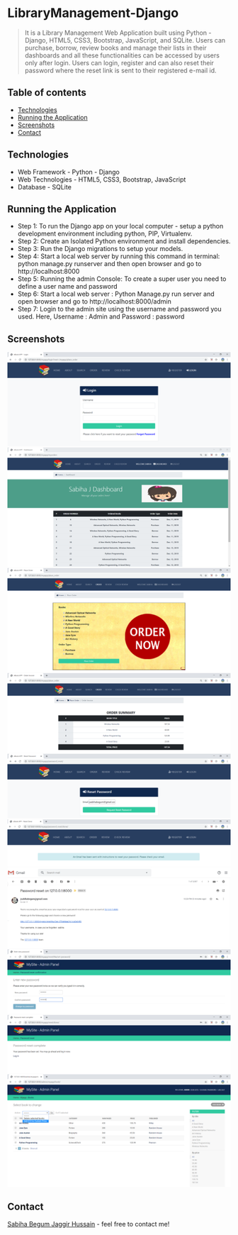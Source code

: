 # LibraryManagement-Django

>It is a Library Management Web Application built using Python - Django, HTML5, CSS3, Bootstrap, JavaScript, and SQLite. Users can purchase, borrow, review books and manage their lists in their dashboards and all these functionalities can be accessed by users only after login. Users can login, register and can also reset their password where the reset link is sent to their registered e-mail id. 

## Table of contents
* [Technologies](#technologies)
* [Running the Application](#running-the-application)
* [Screenshots](#screenshots)
* [Contact](#contact)

## Technologies
* Web Framework - Python - Django
* Web Technologies - HTML5, CSS3,  Bootstrap, JavaScript
* Database - SQLite

## Running the Application
* Step 1: To run the Django app on your local computer - setup a python development environment including python, PIP, Virtualenv.
* Step 2: Create an Isolated Python environment and install dependencies.
* Step 3: Run the Django migrations to setup your models.
* Step 4: Start a local web server by running this command in terminal: python manage.py runserver and then open browser and go to http://localhost:8000
* Step 5: Running the admin Console: To create a super user you need to define a user name and password
* Step 6: Start a local web server : Python Manage.py run server and open browser and go to http://localhost:8000/admin 
* Step 7: Login to the admin site using the username and password you used. Here, Username : Admin and Password : password

## Screenshots
![Example screenshot](./screenshot/s1.PNG) 
![Example screenshot](./screenshot/s2.PNG)
![Example screenshot](./screenshot/s3.PNG)
![Example screenshot](./screenshot/s4.PNG)
![Example screenshot](./screenshot/s5.PNG)
![Example screenshot](./screenshot/s6.PNG)
![Example screenshot](./screenshot/s7.PNG)
![Example screenshot](./screenshot/s8.PNG)
![Example screenshot](./screenshot/s9.PNG)
![Example screenshot](./screenshot/s10.PNG)

## Contact
[Sabiha Begum Jaggir Hussain](https://sabihabegumj.com/) - feel free to contact me!
